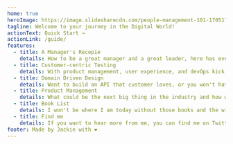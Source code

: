 ```yaml
---
home: true
heroImage: https://image.slidesharecdn.com/people-management-101-170517091052/95/people-management-101-1-638.jpg?cb=1495013196
tagline: Welcome to your journey in the Digital World!
actionText: Quick Start →
actionLink: /guide/
features:
  - title: A Manager's Recepie
    details: How to be a great manager and a great leader, here has everything you need to know and how you can practice knowledge on your day-to-day job.
  - title: Customer-centric Testing
    details: With product management, user experience, and devOps kick in, what needs to be included in the testing envolving as well. Customer-centric testing is about all of them.
  - title: Domain Driven Design
    details: Want to build an API that customer loves, or you won't hate? Here's some basic concepts and some techinical notes from my own experience.
  - title: Product Management
    details: What could be the next big thing in the industry and how we can create one? Embrace the product management journey and here's where you can start.
  - title: Book List
    details: I won't be where I am today without those books and the wisdoms those writers generously share. You might be interested to look at some of those too.
  - title: Find me
    details: If you want to hear more from me, you can find me on Twitter and LinkedIn.
footer: Made by Jackie with ❤️
---
```

